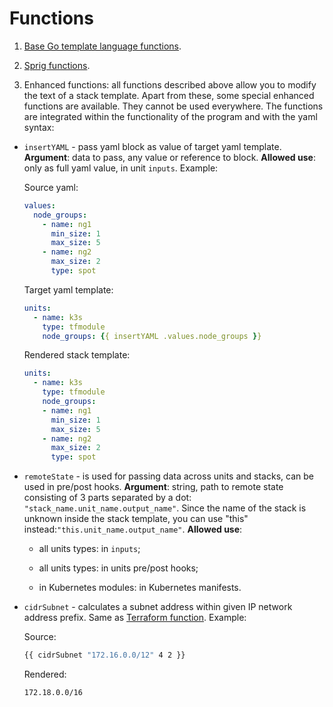 # Functions

1) [Base Go template language functions](https://golang.org/pkg/text/template/#hdr-Functions).

2) [Sprig functions](https://masterminds.github.io/sprig/).

3) Enhanced functions: all functions described above allow you to modify the text of a stack template. Apart from these, some special enhanced functions are available. They cannot be used everywhere. The functions are integrated within the functionality of the program and with the yaml syntax:

* `insertYAML` - pass yaml block as value of target yaml template. **Argument**: data to pass, any value or reference to block. **Allowed use**: only as full yaml value, in unit `inputs`. Example:

    Source yaml:

    ```yaml
    values:
      node_groups:
        - name: ng1
          min_size: 1
          max_size: 5
        - name: ng2
          max_size: 2
          type: spot
    ```

    Target yaml template:

    ```yaml
    units:
      - name: k3s
        type: tfmodule
        node_groups: {{ insertYAML .values.node_groups }}
    ```

    Rendered stack template:

    ```yaml
    units:
      - name: k3s
        type: tfmodule
        node_groups:
        - name: ng1
          min_size: 1
          max_size: 5
        - name: ng2
          max_size: 2
          type: spot
    ```

* `remoteState` - is used for passing data across units and stacks, can be used in pre/post hooks. **Argument**: string, path to remote state consisting of 3 parts separated by a dot: `"stack_name.unit_name.output_name"`. Since the name of the stack is unknown inside the stack template, you can use "this" instead:`"this.unit_name.output_name"`. **Allowed use**: 

    * all units types: in `inputs`;

    * all units types: in units pre/post hooks;

    * in Kubernetes modules: in Kubernetes manifests.

* `cidrSubnet` - calculates a subnet address within given IP network address prefix. Same as [Terraform function](https://www.terraform.io/docs/language/functions/cidrsubnet.html). Example:

    Source:
    ```bash
    {{ cidrSubnet "172.16.0.0/12" 4 2 }}
    ```
    Rendered:
    ```bash
    172.18.0.0/16
    ```
